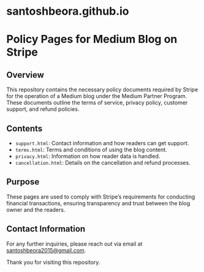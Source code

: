 # santoshbeora.github.io
# Policy Pages for Medium Blog on Stripe

## Overview
This repository contains the necessary policy documents required by Stripe for the operation of a Medium blog under the Medium Partner Program. These documents outline the terms of service, privacy policy, customer support, and refund policies.

## Contents
- `support.html`: Contact information and how readers can get support.
- `terms.html`: Terms and conditions of using the blog content.
- `privacy.html`: Information on how reader data is handled.
- `cancellation.html`: Details on the cancellation and refund processes.

## Purpose
These pages are used to comply with Stripe’s requirements for conducting financial transactions, ensuring transparency and trust between the blog owner and the readers.

## Contact Information
For any further inquiries, please reach out via email at santoshbeora2015@gmail.com.

Thank you for visiting this repository.

